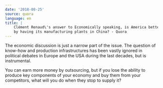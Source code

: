 ```yaml
---
date: '2018-08-25'
source: quora
language: en
title: |
    Clément Renaud\'s answer to Economically speaking, is America better off
    by having its manufacturing plants in China? - Quora
---
```


The economic discussion is just a narrow part of the issue. The question
of know-how and production infrastructures has been vastly ignored in
political debates in Europe and the USA during the last decades, but is
instrumental.

You can earn more money by outsourcing, but if you lose the ability to
produce key components of your economy and buy them from your
competitors, what will you do when they stop to supply it?
